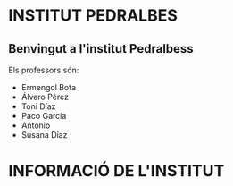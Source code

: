 # INSTITUT PEDRALBES
## Benvingut a l'institut Pedralbess

Els professors són:

- Ermengol Bota
- Álvaro Pérez
- Toni Díaz
- Paco García
- Antonio
- Susana Díaz

# INFORMACIÓ DE L'INSTITUT


